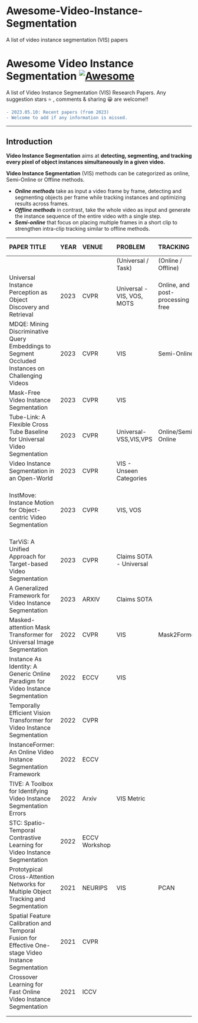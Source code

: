 # Awesome-Video-Instance-Segmentation
A list of video instance segmentation (VIS) papers 

# Awesome Video Instance Segmentation [![Awesome](https://awesome.re/badge.svg)](https://awesome.re)

A list of Video Instance Segmentation (VIS) Research Papers.
Any suggestion stars ⭐ , comments & sharing 😀 are welcome!!

```diff
- 2023.05.10: Recent papers (from 2023) 
- Welcome to add if any information is missed. 
```
---

## Introduction

**Video Instance Segmentation** aims at **detecting, segmenting, and tracking every pixel of object instances simultaneously in a given video.** 

**Video Instance Segmentation** (VIS) methods can be categorized as online, Semi-Online or Offline methods. 
- ***Online methods***  take as input a video frame by frame, detecting and segmenting objects per frame while tracking instances and optimizing results
across frames.
- ***Offline methods***  in contrast, take the whole video as input and generate the instance sequence of the entire video with a single step.
- ***Semi-online*** that focus on placing multiple frames in a short clip to strengthen intra-clip tracking similar to offline methods.


|PAPER TITLE|YEAR|VENUE|PROBLEM|TRACKING|DATASET|PAPER LINK|GITHUB LINK|PROJECT LINK|
|:----|:----|:----|:----|:----|:----|:----|:----|:----|
| | | |(Universal / Task)|(Online / Offline)| | | | |
| Universal Instance Perception as Object Discovery and Retrieval |2023|CVPR|Universal - VIS, VOS, MOTS| Online, and post-processing free|Youtube-VIS 2019, OVIS|[Link](https://arxiv.org/pdf/2303.06674v1.pdf)|[Link](https://github.com/MasterBin-IIAU/UNINEXT)| |
|MDQE: Mining Discriminative Query Embeddings to Segment Occluded Instances on Challenging Videos|2023|CVPR|VIS|Semi-Online|YouTube-VIS 2021,OVIS |[Link](https://arxiv.org/pdf/2303.14395.pdf)|[Link](https://github.com/minghanli/mdqe_cvpr2023)| |
|Mask-Free Video Instance Segmentation|2023|CVPR|VIS| |YouTube-VIS 2019/2021, OVIS, BDD100K,MOTS |[Link](https://arxiv.org/pdf/2303.15904.pdf)|[Link](https://github.com/syscv/maskfreevis)| |
|Tube-Link: A Flexible Cross Tube Baseline for Universal Video Segmentation|2023|CVPR|Universal- VSS,VIS,VPS|Online/Semi Online|YouTube-VIS 2019/2021,VIPSeg, KITTI-STEP |[Link](https://arxiv.org/pdf/2303.12782v1.pdf)|[Link](https://github.com/lxtGH/Tube-Link) (Code Not Available Yet)| |
|Video Instance Segmentation in an Open-World|2023|CVPR|VIS - Unseen Categories| | |[Link](https://arxiv.org/pdf/2304.01200v1.pdf)|[Link](https://github.com/OmkarThawakar/OWVISFormer)| |
|InstMove: Instance Motion for Object-centric Video Segmentation|2023|CVPR|VIS, VOS| |SOTA OVIS|[Link](https://arxiv.org/pdf/2303.08132.pdf)|No code available yet. To be released in the VNEXT repository| |
|TarViS: A Unified Approach for Target-based Video Segmentation|2023|CVPR|Claims SOTA - Universal| | |[Link](https://arxiv.org/pdf/2301.02657.pdf)|No code available yet.| |
|A Generalized Framework for Video Instance Segmentation|2023|ARXIV|Claims SOTA| | |[Link](https://arxiv.org/pdf/2211.08834.pdf)|[Link](https://github.com/miranheo/GenVIS)| |
|Masked-attention Mask Transformer for Universal Image Segmentation|2022|CVPR|VIS|Mask2Former|YTVIS 2019|[Link](https://arxiv.org/pdf/2112.01527.pdf)|[Link](https://bowenc0221.github.io/mask2former/)| |
|Instance As Identity: A Generic Online Paradigm for Video Instance Segmentation|2022|ECCV|VIS| | |[Link](https://arxiv.org/pdf/2208.03079v2.pdf)| |[Link](https://paperswithcode.com/paper/instanceformer-an-online-video-instance)|
|Temporally Efficient Vision Transformer for Video Instance Segmentation|2022|CVPR| | | |[Link]([https://link-url-here.org](https://openaccess.thecvf.com/content/CVPR2022/papers/Yang_Temporally_Efficient_Vision_Transformer_for_Video_Instance_Segmentation_CVPR_2022_paper.pdf))| | |
|InstanceFormer: An Online Video Instance Segmentation Framework|2022|ECCV| | | |[Link](https://arxiv.org/pdf/2208.10547v1.pdf)|[Link](https://github.com/rajatkoner08/InstanceFormer)| |
|TIVE: A Toolbox for Identifying Video Instance Segmentation Errors|2022|Arxiv|VIS Metric| | |[Link](https://arxiv.org/pdf/2210.08856v1.pdf)| | |
|STC: Spatio-Temporal Contrastive Learning for Video Instance Segmentation|2022|ECCV Workshop| | | |[Link](https://link.springer.com/chapter/10.1007/978-3-031-25069-9_35)| | |
|Prototypical Cross-Attention Networks for Multiple Object Tracking and Segmentation|2021|NEURIPS|VIS|PCAN| |[Link](https://papers.nips.cc/paper/2021/file/093f65e080a295f8076b1c5722a46aa2-Paper.pdf)| | |
|Spatial Feature Calibration and Temporal Fusion for Effective One-stage Video Instance Segmentation|2021|CVPR| | | |[Link](http://www4.comp.polyu.edu.hk/~cslzhang/papers.htm)|[Link](https://github.com/MinghanLi/STMask)| |
|Crossover Learning for Fast Online Video Instance Segmentation|2021|ICCV| | | |[Link](https://openaccess.thecvf.com/content/ICCV2021/papers/Yang_Crossover_Learning_for_Fast_Online_Video_Instance_Segmentation_ICCV_2021_paper.pdf)|[Link](https://github.com/hustvl/CrossVIS)| |
| | | | | | | | | |
| | | | | | | | | |
